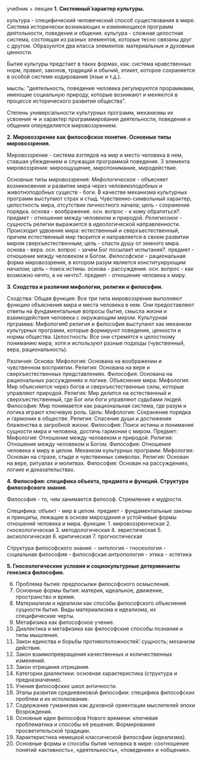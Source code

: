 учебник + лекции
**1.	Системный̆ характер культуры.**

культура - специфический человеческий способ существования в мире. Система исторически возникающих и изменяющихся программ деятольности, поведения и общения.
культура - сложная целостная система, состоящая из разных элементов, которые тесно связаны друг с другом.
Образуются два класса элементов: материальные и духовные ценности.

Бытие культуры предстает в таких формах, как: система нравственных норм, правил, законов, традиций и обычий, этикет, которое сохраняется в особой системе кодирования (язык и т.д.).

мысль: "деятельность, поведение человека регулируются прораммами, имеющие социальную природу, которые возникают и меняются в процессе исторического развития общества".

Степень универсальности культурных программ, механизмы их усвоения => и характер программирования деятельности, поведения и общения опеределяется мировоззрением.

**2.	Мировоззрение как философское понятие. Основные типы мировоззрения.**

Мировоззрение - система взглядов на мир и место человека в нем, ставшая убеждением и служащая программой поведения. 3 элемента мировоззрения: мироощущение, миропонимание, миродействие.

Основные типы мировоззрения:
    *Мифологическое* - объясняет возникновение и развитие мира через человекоподобных и животноподобных существ - боги. В качестве механизма культурных программ выступают страх и стыд. Чувственно-символьный характер, целостность мира, отсутствие личностного начала; цель - сохранение порядка. основа - воображение. осн. вопрос - к кому обратиться?. предмет - отношение между человеком и природой.
    *Религиозное* - сущность религии выражается в идеологической направленности. Происходит удвоение мира: естественный и сверхъестественный, причем естественный мир творится и направляется в своем развитии миром сверхъестественным; цель - спасти душу от земного мира. основа - вера. осн. вопрос - зачем Бог посылает испытания?. предмет - отношение между человеком и Богом.
    *Философское* - рациональная форма мировоззрения, в котором разум является конституирующим началом; цель - поиск истины. основа - рассуждения. осн. вопрос - как возможно нечто, а не ничто?. предмет - отношение человека к миру.

**3.	Сходства и различия мифологии, религии и философии.**

Сходства:
    Общая функция: Все три типа мировоззрения выполняют функцию объяснения мира и места человека в нем. Они предоставляют ответы на фундаментальные вопросы бытия, смысла жизни и взаимодействия человека с окружающим миром.
    Культурная прграмма: Мифологияб религия и философия выступают как механизм культурных программ, которые формируют поведение, ценности и нормы общества.
    Целостность: Все они стремятся к целостному пониманию мира, хотя и используют разные подходы (чувственный, вера, рациональность).

Различия:
    Основа:
        Мифология: Основана на воображении и чувственном восприятии.
        Религия: Основана на вере и сверхъестественных представлениях.
        Философия: Основана на рациональных рассуждениях и логике.
    Объяснение мира:
        Мифология: Мир объясняется через богов и сверхъестественные силы, которые управляют природой.
        Религия: Мир делится на естественный и сверхъестественный, где Бог или боги управляют судьбами людей.
        Философия: Мир понимается как рациональная система, где разум и логика играют ключевую роль.
    Цель:
        Мифология: Сохранение порядка и гармонии в обществе.
        Религия: Спасение души и достижение блаженства в загробной жизни.
        Философия: Поиск истины и понимания сущности мира и человека, достичь гармонии с миром.
    Предмет:
        Мифология: Отношение между человеком и природой.
        Религия: Отношение между человеком и Богом.
        Философия: Отношение человека к миру в целом.
    Механизм культурных программ:
        Мифология: Основан на страхе, стыде и чувственных символах.
        Религия: Основан на вере, ритуалах и молитвах.
        Философия: Основан на рассуждениях, логике и доказательствах.

**4.	Философия: специфика объекта, предмета и функций. Структура философского знания.**

Философия - то, чем занимается философ. Стремление к мудрости. 

Специфика: 
    объект - мир в целом.
    предмет - фундаментальные законы и принципы, лежащие в основе мироздания и устойчивые формы отношений человека и мира.
    функции:
        1. мировоззренческая
        2. гносеологическая
        3. методологическая
        4. эвристическая
        5. аксиологическая
        6. критическая
        7. прогностическая

Структура философского знания:
    - онтология
    - гносеология
    - социальная философия
    - философская антропология
    - этика
    - эстетика

**5.	Гносеологические условия и социокультурные детерминанты генезиса философии.**



6.	Проблема бытия: предпосылки философского осмысления.
7.	Основные формы бытия: материя, идеальное, движение, пространство и время.
8.	Материализм и идеализм как способы философского объяснения сущности бытия. Виды материализма и идеализма, их специфические черты.
9.	Метафизика как философское учение. 
10.	Диалектика и метафизика как философские способы познания и типы мышления.
11.	Закон единства и борьбы противоположностей̆: сущность; механизм действия.
12.	Закон взаимопревращения качественных и количественных изменений.
13.	Закон отрицания отрицания.
14.	Категории диалектики: основная характеристика (структура и предназначение).
15.	Учения философских школ античности. 
16.	Этапы развития средневековой философии: специфика философских проблем и их истолкование. 
17.	Содержание гуманизма как духовной ориентации мыслителей эпохи Возрождения.
18.	Основные идеи философов Нового времени: ключевая проблематика и способы её решения. Формирование просветительской традиции.
19.	Характеристика немецкой классической философии (идеализма).
20.	Основные формы и способы бытия человека в мире: соотношение понятий «активность», «деятельность», «поведение» и «общение».
